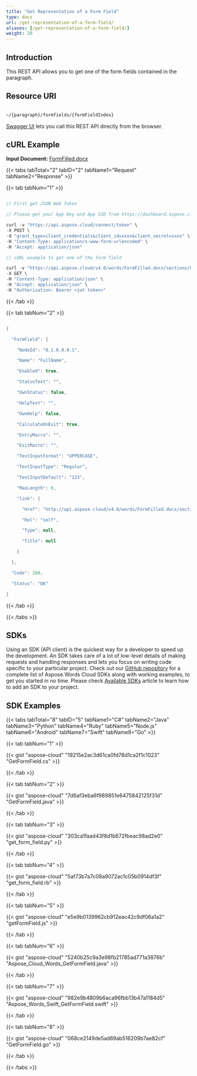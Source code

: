 ```yaml
---
title: "Get Representation of a Form Field"
type: docs
url: /get-representation-of-a-form-field/
aliases: [/get-representation-of-a-form-field/]
weight: 20
---
```


## **Introduction**
This REST API allows you to get one of the form fields contained in the paragraph.
## **Resource URI**
```html

~/{paragraph}/formfields/{formFieldIndex}

```

[Swagger UI](https://apireference.aspose.cloud/words/#/FormFields/GetFormField) lets you call this REST API directly from the browser.  
## **cURL Example**
**Input Document:** [FormFilled.docx](attachments/885421/1180128.docx)

{{< tabs tabTotal="2" tabID="2" tabName1="Request" tabName2="Response" >}}

{{< tab tabNum="1" >}}

```java

// First get JSON Web Token

// Please get your App Key and App SID from https://dashboard.aspose.cloud/#/apps. Kindly place App Key in "client_secret" and App SID in "client_id" argument.

curl -v "https://api.aspose.cloud/connect/token" \
-X POST \
-d "grant_type=client_credentials&client_id=xxxx&client_secret=xxxx" \
-H "Content-Type: application/x-www-form-urlencoded" \
-H "Accept: application/json"

// cURL example to get one of the form field

curl -v "https://api.aspose.cloud/v4.0/words/FormFilled.docx/sections/0/formfields/0" \
-X GET \
-H "Content-Type: application/json" \
-H "Accept: application/json" \
-H "Authorization: Bearer <jwt token>"

```

{{< /tab >}}

{{< tab tabNum="2" >}}

```java

{

  "FormField": {

    "NodeId": "0.1.0.0.0.1",

    "Name": "FullName",

    "Enabled": true,

    "StatusText": "",

    "OwnStatus": false,

    "HelpText": "",

    "OwnHelp": false,

    "CalculateOnExit": true,

    "EntryMacro": "",

    "ExitMacro": "",

    "TextInputFormat": "UPPERCASE",

    "TextInputType": "Regular",

    "TextInputDefault": "123",

    "MaxLength": 0,

    "link": {

      "Href": "http://api.aspose.cloud/v4.0/words/FormFilled.docx/sections/0/tables/0/rows/0/cells/0/paragraphs/0/formfields/0",

      "Rel": "self",

      "Type": null,

      "Title": null

    }

  },

  "Code": 200,

  "Status": "OK"

} 

```

{{< /tab >}}

{{< /tabs >}}
## **SDKs**
Using an SDK (API client) is the quickest way for a developer to speed up the development. An SDK takes care of a lot of low-level details of making requests and handling responses and lets you focus on writing code specific to your particular project. Check out our [GitHub repository](https://github.com/aspose-words-cloud) for a complete list of Aspose.Words Cloud SDKs along with working examples, to get you started in no time. Please check [Available SDKs](/available-sdks/) article to learn how to add an SDK to your project.
## **SDK Examples**
{{< tabs tabTotal="8" tabID="5" tabName1="C#" tabName2="Java" tabName3="Python" tabName4="Ruby" tabName5="Node.js" tabName6="Android" tabName7="Swift" tabName8="Go" >}}

{{< tab tabNum="1" >}}

{{< gist "aspose-cloud" "19215e2ac3d61ca0fd78d1ca2f1c1023" "GetFormField.cs" >}}

{{< /tab >}}

{{< tab tabNum="2" >}}

{{< gist "aspose-cloud" "7d6af3eba6f989851e6475842125f31d" "GetFormField.java" >}}

{{< /tab >}}

{{< tab tabNum="3" >}}

{{< gist "aspose-cloud" "303ca1faad43f8d1b672fbeac98ad2e0" "get_form_field.py" >}}

{{< /tab >}}

{{< tab tabNum="4" >}}

{{< gist "aspose-cloud" "5af73b7a7c08a9072ac1c05b0914df3f" "get_form_field.rb" >}}

{{< /tab >}}

{{< tab tabNum="5" >}}

{{< gist "aspose-cloud" "e5e9b0139962cb912eac42c9df06a1a2" "getFormField.js" >}}

{{< /tab >}}

{{< tab tabNum="6" >}}

{{< gist "aspose-cloud" "5240b25c9a3e98fb21785ad771a3876b" "Aspose_Cloud_Words_GetFormField.java" >}}

{{< /tab >}}

{{< tab tabNum="7" >}}

{{< gist "aspose-cloud" "982e9b4809b6aca96fbb13b47a1184d5" "Aspose_Words_Swift_GetFormField.swift" >}}

{{< /tab >}}

{{< tab tabNum="8" >}}

{{< gist "aspose-cloud" "068ce2149de5ad69ab516209b7ae82cf" "GetFormField.go" >}}

{{< /tab >}}

{{< /tabs >}}
